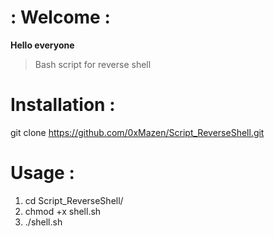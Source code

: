 # : Welcome : 
**Hello everyone**
> Bash script for reverse shell 

# Installation :
git clone https://github.com/0xMazen/Script_ReverseShell.git

# Usage :
1. cd Script_ReverseShell/
2. chmod +x shell.sh
3. ./shell.sh
